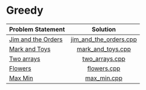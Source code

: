 # Greedy

|   Problem Statement    |          Solution          |
|:-----------------------|:--------------------------:|
| [Jim and the Orders][] | [jim_and_the_orders.cpp][] |
| [Mark and Toys][]      | [mark_and_toys.cpp][]      |
| [Two arrays][]         | [two_arrays.cpp][]         |
| [Flowers][]            | [flowers.cpp][]            |
| [Max Min][]            | [max_min.cpp][]            |

[Jim and the Orders]: https://www.hackerrank.com/challenges/jim-and-the-orders
[Mark and Toys]:      https://www.hackerrank.com/challenges/mark-and-toys
[Two arrays]:         https://www.hackerrank.com/challenges/two-arrays
[Flowers]:            https://www.hackerrank.com/challenges/flowers
[Max Min]:            https://www.hackerrank.com/challenges/angry-children

[jim_and_the_orders.cpp]: jim_and_the_orders.cpp
[mark_and_toys.cpp]:      mark_and_toys.cpp
[two_arrays.cpp]:         two_arrays.cpp
[flowers.cpp]:            flowers.cpp
[max_min.cpp]:            max_min.cpp
